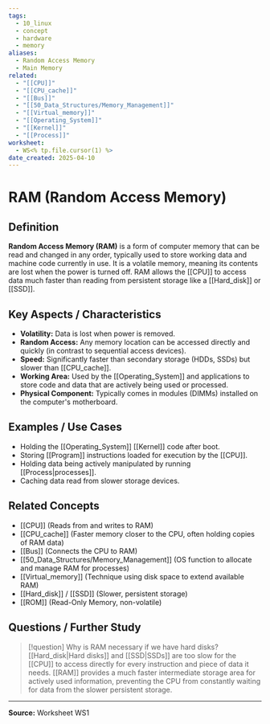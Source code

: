 ```yaml
---
tags:
  - 10_linux
  - concept
  - hardware
  - memory
aliases:
  - Random Access Memory
  - Main Memory
related:
  - "[[CPU]]"
  - "[[CPU_cache]]"
  - "[[Bus]]"
  - "[[50_Data_Structures/Memory_Management]]"
  - "[[Virtual_memory]]"
  - "[[Operating_System]]"
  - "[[Kernel]]"
  - "[[Process]]"
worksheet:
  - WS<% tp.file.cursor(1) %>
date_created: 2025-04-10
---
```

# RAM (Random Access Memory)

## Definition

**Random Access Memory (RAM)** is a form of computer memory that can be read and changed in any order, typically used to store working data and machine code currently in use. It is a volatile memory, meaning its contents are lost when the power is turned off. RAM allows the [[CPU]] to access data much faster than reading from persistent storage like a [[Hard_disk]] or [[SSD]].

## Key Aspects / Characteristics

- **Volatility:** Data is lost when power is removed.
- **Random Access:** Any memory location can be accessed directly and quickly (in contrast to sequential access devices).
- **Speed:** Significantly faster than secondary storage (HDDs, SSDs) but slower than [[CPU_cache]].
- **Working Area:** Used by the [[Operating_System]] and applications to store code and data that are actively being used or processed.
- **Physical Component:** Typically comes in modules (DIMMs) installed on the computer's motherboard.

## Examples / Use Cases

- Holding the [[Operating_System]] [[Kernel]] code after boot.
- Storing [[Program]] instructions loaded for execution by the [[CPU]].
- Holding data being actively manipulated by running [[Process|processes]].
- Caching data read from slower storage devices.

## Related Concepts
- [[CPU]] (Reads from and writes to RAM)
- [[CPU_cache]] (Faster memory closer to the CPU, often holding copies of RAM data)
- [[Bus]] (Connects the CPU to RAM)
- [[50_Data_Structures/Memory_Management]] (OS function to allocate and manage RAM for processes)
- [[Virtual_memory]] (Technique using disk space to extend available RAM)
- [[Hard_disk]] / [[SSD]] (Slower, persistent storage)
- [[ROM]] (Read-Only Memory, non-volatile)

## Questions / Further Study
>[!question] Why is RAM necessary if we have hard disks?
> [[Hard_disk|Hard disks]] and [[SSD|SSDs]] are too slow for the [[CPU]] to access directly for every instruction and piece of data it needs. [[RAM]] provides a much faster intermediate storage area for actively used information, preventing the CPU from constantly waiting for data from the slower persistent storage.

---
**Source:** Worksheet WS1
